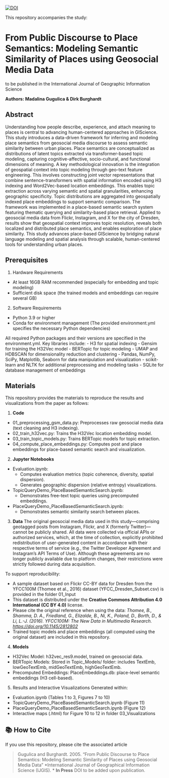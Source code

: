 [![DOI](https://zenodo.org/badge/DOI/10.5281/zenodo.17073248.svg)](https://doi.org/10.5281/zenodo.17073248)

This repository accompanies the study:
# From Public Discourse to Place Semantics: Modeling Semantic Similarity of Places using Geosocial Media Data
to be published in the International Journal of Geographic Information Science

**Authors: Madalina Gugulica & Dirk Burghardt**

## Abstract
Understanding how people describe, experience, and attach meaning to places is central to advancing human-centered approaches in GIScience. This study introduces a data-driven framework for inferring and modeling place semantics from geosocial media discourse to assess semantic similarity between urban places. Place semantics are conceptualized as distributions of latent topics extracted via transformer-based topic modeling, capturing cognitive-affective, socio-cultural, and functional dimensions of meaning. A key methodological innovation is the integration of geospatial context into topic modeling through geo-text feature engineering. This involves constructing joint vector representations that combine sentence-transformers with spatial information encoded using H3 indexing and Word2Vec-based location embeddings. This enables topic extraction across varying semantic and spatial granularities, enhancing geographic specificity. Topic distributions are aggregated into geospatially indexed place embeddings to support semantic comparison. The framework was implemented in a place-based semantic search system featuring thematic querying and similarity-based place retrieval. Applied to geosocial media data from Flickr, Instagram, and X for the city of Dresden, results show that geospatial context improves topic resolution, reveals both localized and distributed place semantics, and enables exploration of place similarity. This study advances place-based GIScience by bridging natural language modeling and spatial analysis through scalable, human-centered tools for understanding urban places.

## Prerequisites
1. Hardware Requirements
 - At least 16GB RAM recommended (especially for embedding and topic modeling)
 - Sufficient disk space (the trained models and embeddings can require several GB)
2. Software Requirements
 - Python 3.9 or higher
 - Conda for environment management (The provided environment.yml specifies the necessary Python dependencies)

All required Python packages and their versions are specified in the environment.yml. Key libraries include:
    - H3 for spatial indexing
    - Gensim for training the H32Vec model
    - BERTopic for topic modeling
    - UMAP and HDBSCAN for dimensionality reduction and clustering
    - Pandas, NumPy, SciPy, Matplotlib, Seaborn for data manipulation and visualization
    - scikit-learn and NLTK for additional preprocessing and modeling tasks
    - SQLite for database management of embeddings
    
## Materials
This repository provides the materials to reproduce the results and visualizations from the paper as follows:

1. **Code**
- 01_preprocessing_gsm_data.py: Preprocesses raw geosocial media data (text cleaning and H3 indexing).
- 02_train_h32vec.py: Trains the H32Vec location embedding model.
- 03_train_topic_models.py: Trains BERTopic models for topic extraction.
- 04_compute_place_embeddings.py: Computes post and place embeddings for place-based semantic search and visualization.

2. **Jupyter Notebooks**
- Evaluation.ipynb:
  - Computes evaluation metrics (topic coherence, diversity, spatial dispersion).
  - Generates geographic dispersion (relative entropy) visualizations.
- TopicQueryDemo_PlaceBasedSemanticSearch.ipynb:
  - Demonstrates free-text topic queries using precomputed embeddings.
- PlaceQueryDemo_PlaceBasedSemanticSearch.ipynb:
  - Demonstrates semantic similarity search between places.

3. **Data**
The original geosocial media data used in this study—comprising geotagged posts from Instagram, Flickr, and X (formerly Twitter)—cannot be publicly shared. All data were collected via official APIs or authorized services, which, at the time of collection, explicitly prohibited redistribution of user-generated content in accordance with their respective terms of service (e.g., the Twitter Developer Agreement and Instagram’s API Terms of Use). Although these agreements are no longer publicly available due to platform changes, their restrictions were strictly followed during data acquisition.

To support reproducibility:
- A sample dataset based on Flickr CC-BY data for Dresden from the YFCC100M (Thomee et al., 2016) dataset (YFCC_Dresden_Subset.csv) is provided in the folder 01_Input
- This dataset is distributed under the **Creative Commons Attribution 4.0 International (CC BY 4.0)** license.  
- Please cite the original reference when using the data: _Thomee, B., Shamma, D. A., Friedland, G., Elizalde, B., Ni, K., Poland, D., Borth, D., & Li, L.-J. (2016). YFCC100M: The New Data in Multimedia Research. https://doi.org/10.1145/2812802_
- Trained topic models and place embeddings (all computed using the original dataset) are included in this repository.

4. **Models**
- H32Vec Model: h32vec_res9.model, trained on geosocial data.
- BERTopic Models: Stored in Topic_Models/ folder: includes TextEmb, lowGeoTextEmb, midGeoTextEmb, highGeoTextEmb.
- Precomputed Embeddings: PlaceEmbeddings.db: place-level semantic embeddings (H3 cell-based).

5. Results and Interactive Visualizations
Generated within:
- Evaluation.ipynb (Tables 1 to 3, Figures 7 to 10)
- TopicQueryDemo_PlaceBasedSemanticSearch.ipynb (Figure 11)
- PlaceQueryDemo_PlaceBasedSemanticSearch.ipynb (Figure 12)
- Interactive maps (.html) for Figure 10 to 12 in folder 03_Visualizations


## 📚 How to Cite

If you use this repository, please cite the associated article

> Gugulica and Burghardt. 2005. “From Public Discourse to Place Semantics: Modeling Semantic Similarity of Places using Geosocial Media Data” *International Journal of Geographical Information Science (IJGIS). * **In Press** DOI to be added upon publication.
> 
